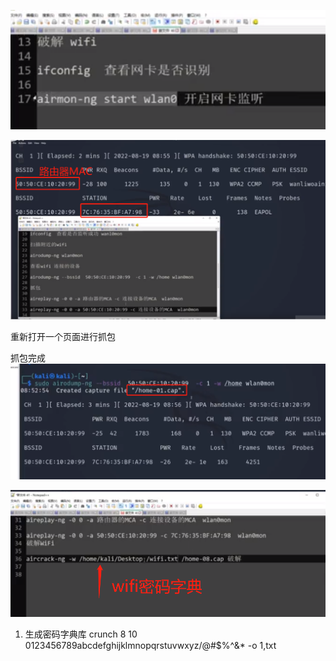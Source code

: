 

![Alt text](image-3.png)

![Alt text](image.png)

重新打开一个页面进行抓包

抓包完成
![Alt text](image-1.png)

![Alt text](image-2.png)


1. 生成密码字典库
crunch 8 10 0123456789abcdefghijklmnopqrstuvwxyz/@#$%^&* -o 1,txt